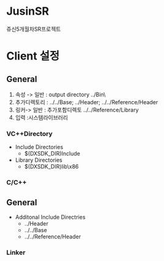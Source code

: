 # JusinSR
 쥬신5개월차SR프로젝트

# Client 설정
## General
1. 속성 -> 일반 : output directory ../Bin\
2. 추가디렉토리 : ../../Base; ../Header; ../../Reference/Header
3. 링커-> 일반 : 추가포함디렉토 ../../Reference/Library
4. 입력 :시스템라이브러리

### VC++Directory 
* Include Directories
  - $(DXSDK_DIR)Include
* Library Directories
  - $(DXSDK_DIR)lib\x86

### C/C++
## General
* Additonal Include Directries
  - ../Header
  - ../../Base
  - ../../Reference/Header

### Linker

